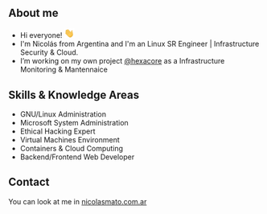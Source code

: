 ## About me

* Hi everyone! <img src="hi.gif" width="20px">
* I'm Nicolás from Argentina and I'm an Linux SR Engineer | Infrastructure Security & Cloud.
* I’m working on my own project [@hexacore](https://www.hexacore.com.ar) as a Infrastructure Monitoring & Mantennaice

## Skills & Knowledge Areas

* GNU/Linux Administration
* Microsoft System Administration
* Ethical Hacking Expert
* Virtual Machines Environment
* Containers & Cloud Computing
* Backend/Frontend Web Developer

## Contact

You can look at me in [nicolasmato.com.ar](https://www.nicolasmato.com.ar)
